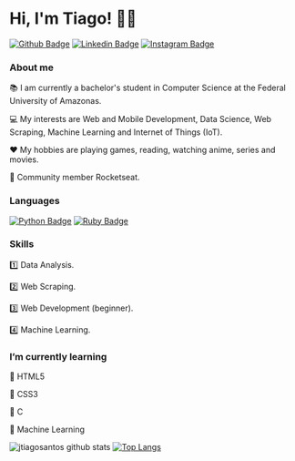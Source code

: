 # Hi, I'm Tiago! :man_technologist:

[![Github Badge](https://img.shields.io/badge/github-%23100000.svg?&style=for-the-badge&logo=github&logoColor=white&link=https://github.com/jtiagosantos)](https://github.com/jtiagosantos)
[![Linkedin Badge](https://img.shields.io/badge/linkedin-%230077B5.svg?&style=for-the-badge&logo=linkedin&logoColor=white&link=https://www.linkedin.com/in/jos%C3%A9-tiago-santos-de-lima-aaa4361a4/)](https://www.linkedin.com/in/jos%C3%A9-tiago-santos-de-lima-aaa4361a4/)
[![Instagram Badge](https://img.shields.io/badge/instagram-%23E4405F.svg?&style=for-the-badge&logo=instagram&logoColor=white&link=https://www.instagram.com/jtiago_santos/)](https://www.instagram.com/jtiago_santos/)

### About me
:books: I am currently a bachelor's student in Computer Science at the Federal University of Amazonas.

:computer: My interests are Web and Mobile Development, Data Science, Web Scraping, Machine Learning and Internet of Things (IoT).

:heart: My hobbies are playing games, reading, watching anime, series and movies.

:rocket: Community member Rocketseat.


### Languages
[![Python Badge](https://img.shields.io/badge/Python-3776AB?style=for-the-badge&logo=python&logoColor=white&link=https://docs.python.org/pt-br/3/)](https://docs.python.org/pt-br/3/)
[![Ruby Badge](https://img.shields.io/badge/Ruby-CC342D?style=for-the-badge&logo=ruby&logoColor=white&lihttps://www.ruby-lang.org/pt/documentation/nk=)](https://www.ruby-lang.org/pt/documentation/)

### Skills
:one: Data Analysis.

:two: Web Scraping.

:three: Web Development (beginner).

:four: Machine Learning.

### I’m currently learning
:pushpin: HTML5

:pushpin: CSS3

:pushpin: C

:pushpin: Machine Learning

![jtiagosantos github stats](https://github-readme-stats.vercel.app/api?username=jtiagosantos&show_icons=true&theme=yeblu&include_all_commits=true)
[![Top Langs](https://github-readme-stats.vercel.app/api/top-langs/?username=jtiagosantos&layout=compact&langs_count=10&hide=lua&theme=yeblu)](https://github.com/jtiagosantos/github-readme-stats)
